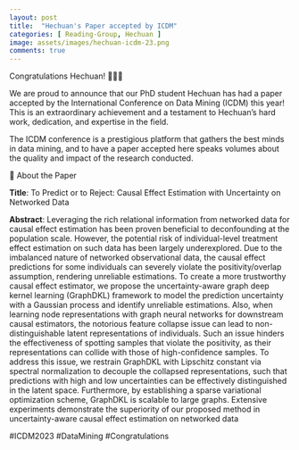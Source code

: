 ```yaml
---
layout: post
title:  "Hechuan's Paper accepted by ICDM"
categories: [ Reading-Group, Hechuan ]
image: assets/images/hechuan-icdm-23.png
comments: true
---
```


Congratulations Hechuan! 🎉🎉🎉

We are proud to announce that our PhD student Hechuan has had a paper accepted by the International Conference on Data Mining (ICDM) this year! This is an extraordinary achievement and a testament to Hechuan’s hard work, dedication, and expertise in the field.

The ICDM conference is a prestigious platform that gathers the best minds in data mining, and to have a paper accepted here speaks volumes about the quality and impact of the research conducted.

📝 About the Paper

**Title**: To Predict or to Reject: Causal Effect Estimation with Uncertainty on Networked Data

**Abstract**: Leveraging the rich relational information from networked data for causal effect estimation has been proven beneficial to deconfounding at the population scale. However, the potential risk of individual-level treatment effect estimation on such data has been largely underexplored. Due to the imbalanced nature of networked observational data, the causal effect predictions for some individuals can severely violate the positivity/overlap assumption, rendering unreliable estimations. To create a more trustworthy causal effect estimator, we propose the uncertainty-aware graph deep kernel learning (GraphDKL) framework to model the prediction uncertainty with a Gaussian process and identify unreliable estimations. Also, when learning node representations with graph neural networks for downstream causal estimators, the notorious feature collapse issue can lead to non-distinguishable latent representations of individuals. Such an issue hinders the effectiveness of spotting samples that violate the positivity, as their representations can collide with those of high-confidence samples. To address this issue, we restrain GraphDKL with Lipschitz constant via spectral normalization to decouple the collapsed representations, such that predictions with high and low uncertainties can be effectively distinguished in the latent space. Furthermore, by establishing a sparse variational optimization scheme, GraphDKL is scalable to large graphs. Extensive experiments demonstrate the superiority of our proposed method in uncertainty-aware causal effect estimation on networked data



#ICDM2023 #DataMining #Congratulations

